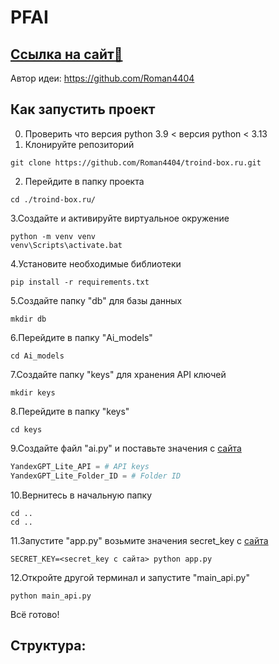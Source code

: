 # PFAI

## [Ccылка на сайт📝](http://51.250.34.28:5000/pfai)
Автор идеи: https://github.com/Roman4404

## Как запустить проект
0. Проверить что версия python 3.9 < версия python < 3.13 
1. Клонируйте репозиторий
```shell
git clone https://github.com/Roman4404/troind-box.ru.git
```
2. Перейдите в папку проекта
```shell
cd ./troind-box.ru/
```
3.Создайте и активируйте виртуальное окружение
```shell
python -m venv venv
venv\Scripts\activate.bat
```
4.Установите необходимые библиотеки
```shell
pip install -r requirements.txt
```
5.Создайте папку "db" для базы данных
```shell
mkdir db
```
6.Перейдите в папку "Ai_models"
```shell
cd Ai_models
```
7.Создайте папку "keys" для хранения API ключей
```shell
mkdir keys
```
8.Перейдите в папку "keys"
```shell
cd keys
```
9.Создайте файл "ai.py" и поставьте значения с [сайта](http://51.250.34.28:5000/pfai/need/api_and_keys)
```python
YandexGPT_Lite_API = # API keys
YandexGPT_Lite_Folder_ID = # Folder ID
```
10.Вернитесь в начальную папку
```shell
cd ..
cd ..
```
11.Запустите "app.py" возьмите значения secret_key с [сайта](http://51.250.34.28:5000/pfai/need/api_and_keys)
```shell
SECRET_KEY=<secret_key с сайта> python app.py
```
12.Откройте другой терминал и запустите "main_api.py"
```shell
python main_api.py
```
Всё готово!

## Структура:

